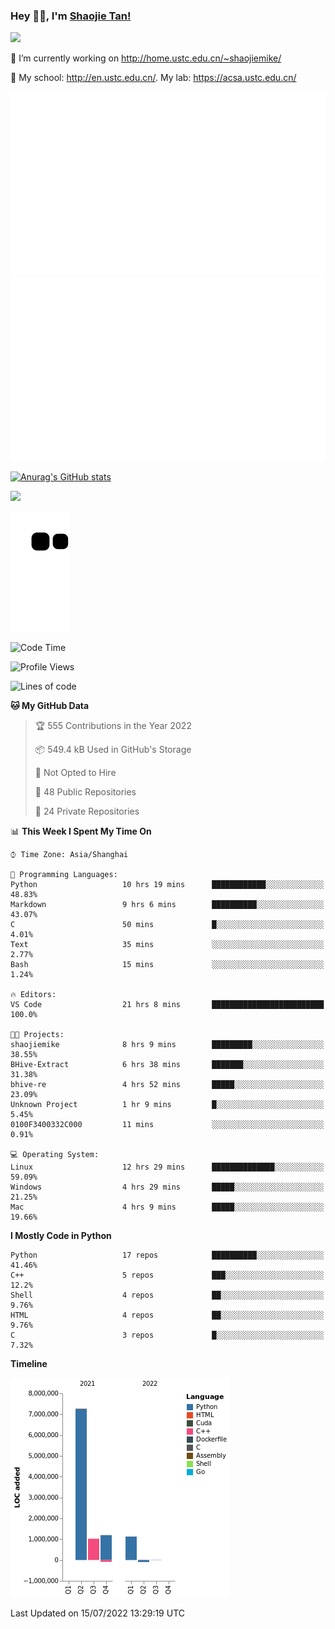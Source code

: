 

<!--
**Kirrito-k423/Kirrito-k423** is a ✨ _special_ ✨ repository because its `README.md` (this file) appears on your GitHub profile.

Here are some ideas to get you started:

- 🔭 I’m currently working on ...
- 🌱 I’m currently learning ...
- 👯 I’m looking to collaborate on ...
- 🤔 I’m looking for help with ...
- 💬 Ask me about ...
- 📫 How to reach me: ...
- 😄 Pronouns: ...
- ⚡ Fun fact: ...
-->
### Hey 👋🏽, I'm [Shaojie Tan!](http://home.ustc.edu.cn/~shaojiemike/about)

![](https://visitor-badge.glitch.me/badge?page_id=Kirrito-k423.Kirrito-k423)

🔭 I’m currently working on http://home.ustc.edu.cn/~shaojiemike/

👯 My school: http://en.ustc.edu.cn/. My lab: https://acsa.ustc.edu.cn/

![](https://github.com/Kirrito-k423/github-stats/blob/master/generated/overview.svg)
![](https://github.com/Kirrito-k423/github-stats/blob/master/generated/languages.svg)

[![Anurag's GitHub stats](https://github-readme-stats.vercel.app/api?username=Kirrito-k423&theme=flag-india&show_icons=true&hide=stars,prs,issues,contribs)](https://github.com/anuraghazra/github-readme-stats)

![](https://github-profile-summary-cards.vercel.app/api/cards/profile-details?username=Kirrito-k423&theme=vue)

![snake gif](https://github.com/Kirrito-k423/Kirrito-k423/blob/output/github-contribution-grid-snake.svg)

<!--START_SECTION:waka-->
![Code Time](http://img.shields.io/badge/Code%20Time-349%20hrs%2039%20mins-blue)

![Profile Views](http://img.shields.io/badge/Profile%20Views-2-blue)

![Lines of code](https://img.shields.io/badge/From%20Hello%20World%20I%27ve%20Written-10%20Million%20lines%20of%20code-blue)

**🐱 My GitHub Data** 

> 🏆 555 Contributions in the Year 2022
 > 
> 📦 549.4 kB Used in GitHub's Storage 
 > 
> 🚫 Not Opted to Hire
 > 
> 📜 48 Public Repositories 
 > 
> 🔑 24 Private Repositories  
 > 
📊 **This Week I Spent My Time On** 

```text
⌚︎ Time Zone: Asia/Shanghai

💬 Programming Languages: 
Python                   10 hrs 19 mins      ████████████░░░░░░░░░░░░░   48.83% 
Markdown                 9 hrs 6 mins        ██████████░░░░░░░░░░░░░░░   43.07% 
C                        50 mins             █░░░░░░░░░░░░░░░░░░░░░░░░   4.01% 
Text                     35 mins             ░░░░░░░░░░░░░░░░░░░░░░░░░   2.77% 
Bash                     15 mins             ░░░░░░░░░░░░░░░░░░░░░░░░░   1.24%

🔥 Editors: 
VS Code                  21 hrs 8 mins       █████████████████████████   100.0%

🐱‍💻 Projects: 
shaojiemike              8 hrs 9 mins        █████████░░░░░░░░░░░░░░░░   38.55% 
BHive-Extract            6 hrs 38 mins       ███████░░░░░░░░░░░░░░░░░░   31.38% 
bhive-re                 4 hrs 52 mins       █████░░░░░░░░░░░░░░░░░░░░   23.09% 
Unknown Project          1 hr 9 mins         █░░░░░░░░░░░░░░░░░░░░░░░░   5.45% 
0100F3400332C000         11 mins             ░░░░░░░░░░░░░░░░░░░░░░░░░   0.91%

💻 Operating System: 
Linux                    12 hrs 29 mins      ██████████████░░░░░░░░░░░   59.09% 
Windows                  4 hrs 29 mins       █████░░░░░░░░░░░░░░░░░░░░   21.25% 
Mac                      4 hrs 9 mins        █████░░░░░░░░░░░░░░░░░░░░   19.66%

```

**I Mostly Code in Python** 

```text
Python                   17 repos            ██████████░░░░░░░░░░░░░░░   41.46% 
C++                      5 repos             ███░░░░░░░░░░░░░░░░░░░░░░   12.2% 
Shell                    4 repos             ██░░░░░░░░░░░░░░░░░░░░░░░   9.76% 
HTML                     4 repos             ██░░░░░░░░░░░░░░░░░░░░░░░   9.76% 
C                        3 repos             █░░░░░░░░░░░░░░░░░░░░░░░░   7.32%

```


**Timeline**

![Chart not found](https://raw.githubusercontent.com/Kirrito-k423/Kirrito-k423/main/charts/bar_graph.png) 


 Last Updated on 15/07/2022 13:29:19 UTC
<!--END_SECTION:waka-->

